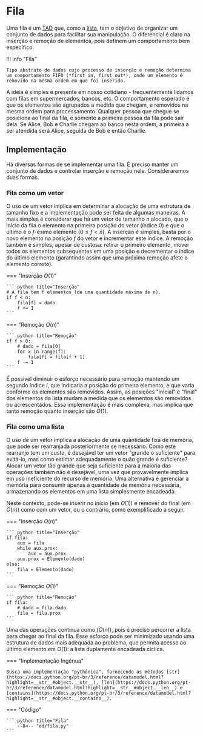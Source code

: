 # Fila

Uma fila é um [TAD](/programacao/tipos_de_dados/#tipo-abstrato-de-dado) que, como a [lista](lista.md), tem o objetivo de organizar um conjunto de dados para facilitar sua manipulação. O diferencial é claro na inserção e remoção de elementos, pois definem um comportamento bem específico.

!!! info "Fila"

    Tipo abstrato de dados cujo processo de inserção e remoção determina um comportamento FIFO (*first in, first out*), onde um elemento é removido na mesma ordem em que foi inserido.

A ideia é simples e presente em nosso cotidiano - frequentemente lidamos com filas em supermercados, bancos, etc. O comportamento esperado é que os elementos são agrupados a medida que chegam, e removidos na mesma ordem para processamento. Qualquer pessoa que chegue se posiciona ao final da fila, e somente a primeira pessoa da fila pode sair dela. Se Alice, Bob e Charlie chegam ao banco nesta ordem, a primeira a ser atendida será Alice, seguida de Bob e então Charlie.

## Implementação

Há diversas formas de se implementar uma fila. É preciso manter um conjunto de dados e controlar inserção e remoção nele. Consideraremos duas formas.

### Fila como um vetor

O uso de um vetor implica em determinar a alocação de uma estrutura de tamanho fixo e a implementação pode ser feita de algumas maneiras. A mais simples é considerar que há um vetor de tamanho $n$ alocado, que o início da fila o elemento na primeira posição do vetor (índice 0) e que o último é o *f*-ésimo elemento ($0 \leq f < n$). A inserção é simples, basta por o novo elemento na posição $f$ do vetor e incrementar este índice. A remoção também é simples, apesar de custosa: retirar o primeiro elemento, mover todos os elementos subsequentes em uma posição e decrementar o índice do último elemento (garantindo assim que uma próxima remoção afete o elemento correto).

=== "Inserção $O(1)$"

    ``` python title="Inserção"
    # A fila tem f elementos (de uma quantidade máxima de n).
    if f < n:
        fila[f] = dado
        f += 1
    ```

=== "Remoção $O(n)$"

    ``` python title="Remoção"
    if f > 0:
        # dado = fila[0]
        for x in range(f):
            fila[f] = fila[f + 1]
        f -= 1
    ```

É possível diminuir o esforço necessário para remoção mantendo um segundo índice $i$, que indicaria a posição do primeiro elemento, e que varia conforme os elementos são removidos. Assim, as posições "inicial" e "final" dos elementos da lista mudam a medida que os elementos são removidos ou acrescentados. Essa implementação é mais complexa, mas implica que tanto remoção quanto inserção são $O(1)$.

### Fila como uma lista

O uso de um vetor implica a alocação de uma quantidade fixa de memória, que pode ser rearranjada posteriormente se necessário. Como este rearranjo tem um custo, é desejável ter um vetor "grande o suficiente" para evitá-lo, mas como estimar adequadamente o quão grande é suficiente? Alocar um vetor tão grande que seja suficiente para a maioria das operações também não é desejável, uma vez que provavelmente implica em uso ineficiente do recurso de memória. Uma alternativa é gerenciar a memória para consumir apenas a quantidade de memória necessária, armazenando os elementos em uma lista simplesmente encadeada.

Neste contexto, pode-se inserir no início (em $O(1)$) e remover do final (em $O(n)$) como com um vetor, ou o contrário, como exemplificado a seguir.


=== "Inserção $O(n)$"

    ``` python title="Inserção"
    if fila:
        aux = fila
        while aux.prox:
            aux = aux.prox
        aux.prox = Elemento(dado)
    else:
        fila = Elemento(dado)
    ```

=== "Remoção $O(1)$"

    ``` python title="Remoção"
    if fila:
        # dado = fila.dado
        fila = fila.prox
    ```

Uma das operações continua como $(O(n))$, pois é preciso percorrer a lista para chegar ao final da fila. Esse esforço pode ser minimizado usando uma estrutura de dados mais adequada ao problema, que permita acesso ao último elemento em $O(1)$: a lista duplamente encadeada cíclica.

=== "Implementação Ingênua"

    Busca uma implementação "pythônica", fornecendo os métodos [str](https://docs.python.org/pt-br/3/reference/datamodel.html?highlight=__str__#object.__str__), [len](https://docs.python.org/pt-br/3/reference/datamodel.html?highlight=__str__#object.__len__) e [contains](https://docs.python.org/pt-br/3/reference/datamodel.html?highlight=__str__#object.__contains__).

=== "Código"

    ``` python title="Fila"
        --8<-- "ed/fila.py"
    ```
